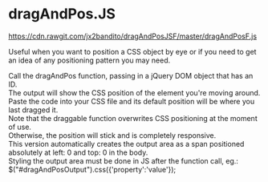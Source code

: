# dragAndPos.JS

https://cdn.rawgit.com/jx2bandito/dragAndPosJSF/master/dragAndPosF.js<br /> 

Useful when you want to position a CSS object by eye or if you need to get an idea of any positioning pattern you may need.<br /> 

Call the dragAndPos function, passing in a jQuery DOM object that has an ID.<br /> 
The output will show the CSS position of the element you're moving around.<br /> 
Paste the code into your CSS file and its default position will be where you last dragged it.<br /> 
Note that the draggable function overwrites CSS positioning at the moment of use.<br /> 
Otherwise, the position will stick and is completely responsive. <br /> 
This version automatically creates the output area as a span positioned absolutely at left: 0 and top: 0 in the body.<br />
Styling the output area must be done in JS after the function call, eg.: $("#dragAndPosOutput").css({'property':'value'});
